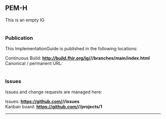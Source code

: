 PEM-H
---
This is an empty IG
<br> </br>
###
### Publication
This ImplementationGuide is published in the following locations:

Continuous Build: __http://build.fhir.org/ig/<handle>/<repo>/branches/main/index.html__  
Canonical / permanent URL: 
<br> </br>

### Issues
Issues and change requests are managed here:  

Issues:  __https://github.com/<handle>/<repo>/issues__  
Kanban board:  __https://github.com/<handle>/<repo>/projects/1__  

---